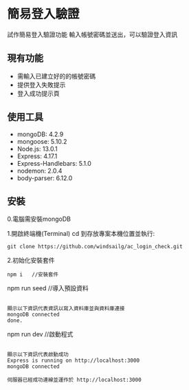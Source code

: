 # 簡易登入驗證

試作簡易登入驗證功能
輸入帳號密碼並送出，可以驗證登入資訊


## 現有功能

- 需輸入已建立好的的帳號密碼
- 提供登入失敗提示
- 登入成功提示頁

## 使用工具

- mongoDB: 4.2.9
- mongoose: 5.10.2
- Node.js: 13.0.1
- Express: 4.17.1
- Express-Handlebars: 5.1.0
- nodemon: 2.0.4
- body-parser: 6.12.0


## 安裝

0.電腦需安裝mongoDB

1.開啟終端機(Terminal) cd 到存放專案本機位置並執行:

```
git clone https://github.com/windsailg/ac_login_check.git
```


2.初始化安裝套件

```
npm i   //安裝套件
```

npm run seed  //導入預設資料
```

顯示以下資訊代表資訊以寫入資料庫並與資料庫連接
mongoDB connected
done.

```
npm run dev  //啟動程式
```

顯示以下資訊代表啟動成功
Express is running on http://localhost:3000
mongoDB connected

伺服器已經成功連線並運作於 http://localhost:3000
